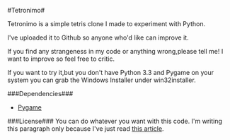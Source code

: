#Tetronimo#

Tetronimo is a simple tetris clone I made to experiment with Python.

I've uploaded it to Github so anyone who'd like can improve it.

If you find any strangeness in my code or anything wrong,please tell me!
I want to improve so feel free to critic.

If you want to try it,but you don't have Python 3.3 and Pygame on your system you can grab the Windows Installer under 
win32installer.

###Dependencies###
- [Pygame](http://www.pygame.org/)

###License###
You can do whatever you want with this code.
I'm writing this paragraph only because I've just read [this article](http://www.codinghorror.com/blog/2007/04/pick-a-license-any-license.html).

